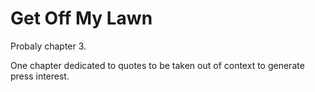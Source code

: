 # Get Off My Lawn

Probaly chapter 3.

One chapter dedicated to quotes to be taken out of context to generate press interest.